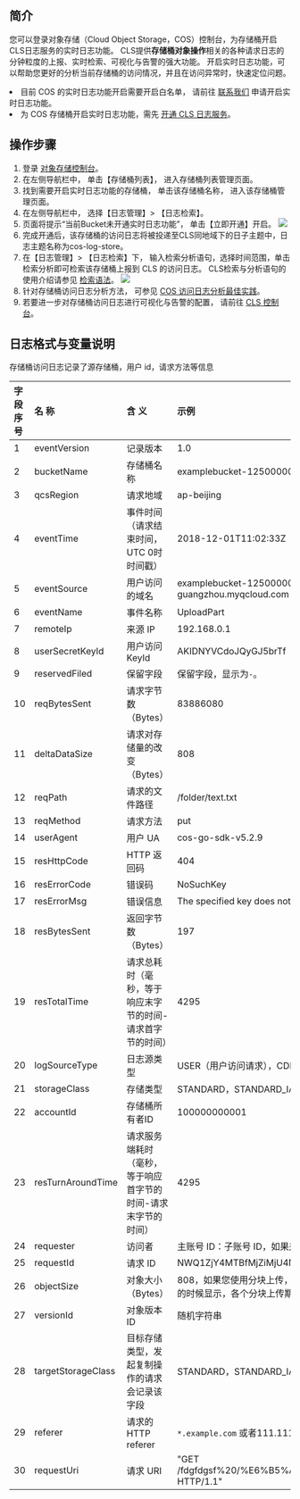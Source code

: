 ## 简介

您可以登录对象存储（Cloud Object Storage，COS）控制台，为存储桶开启CLS日志服务的实时日志功能。 CLS提供**存储桶对象操作**相关的各种请求日志的分钟粒度的上报、实时检索、可视化与告警的强大功能。 开启实时日志功能，可以帮助您更好的分析当前存储桶的访问情况，并且在访问异常时，快速定位问题。


<dx-alert infotype="notice" title="前提条件">
<li>目前 COS 的实时日志功能开启需要开启白名单， 请前往 <a href="https://cloud.tencent.com/online-service?from=connect-us">联系我们</a> 申请开启实时日志功能。</li>
<li>为 COS 存储桶开启实时日志功能，需先 <a href="https://cloud.tencent.com/product/cls">开通 CLS 日志服务</a>。</li>
</dx-alert>





## 操作步骤

1. 登录 [对象存储控制台](https://console.cloud.tencent.com/cos5)。
2. 在左侧导航栏中， 单击【存储桶列表】， 进入存储桶列表管理页面。
3. 找到需要开启实时日志功能的存储桶， 单击该存储桶名称， 进入该存储桶管理页面。
4. 在左侧导航栏中， 选择【日志管理】> 【日志检索】。
5. 页面将提示“当前Bucket未开通实时日志功能”， 单击【立即开通】开启。
   ![](https://main.qcloudimg.com/raw/b863a781357e668b098408ad62f3c5da.png)
6. 完成开通后，该存储桶的访问日志将被投递至CLS同地域下的日子主题中，日志主题名称为cos-log-store。
7. 在【日志管理】> 【日志检索】下， 输入检索分析语句，选择时间范围，单击检索分析即可检索该存储桶上报到 CLS 的访问日志。 CLS检索与分析语句的使用介绍请参见  [检索语法](https://cloud.tencent.com/document/product/614/47044)。
   ![](https://main.qcloudimg.com/raw/b80f23cd5efdcf63cd4e75f6751d497c.png)
8. 针对存储桶访问日志分析方法， 可参见 [COS 访问日志分析最佳实践](https://cloud.tencent.com/document/product/614/61406)。
9. 若要进一步对存储桶访问日志进行可视化与告警的配置， 请前往 [CLS 控制台](https://console.cloud.tencent.com/cls)。

## 日志格式与变量说明

存储桶访问日志记录了源存储桶，用户 id，请求方法等信息

| 字段序号 | 名 称              | 含 义                                                        | 示例                                                         |
| :------- | :----------------- | :----------------------------------------------------------- | :----------------------------------------------------------- |
| 1        | eventVersion       | 记录版本                                                     | 1.0                                                          |
| 2        | bucketName         | 存储桶名称                                                   | examplebucket-1250000000                                     |
| 3        | qcsRegion          | 请求地域                                                     | ap-beijing                                                   |
| 4        | eventTime          | 事件时间（请求结束时间，UTC 0时 时间戳）                     | 2018-12-01T11:02:33Z                                         |
| 5        | eventSource        | 用户访问的域名                                               | examplebucket-1250000000.cos.ap-guangzhou.myqcloud.com       |
| 6        | eventName          | 事件名称                                                     | UploadPart                                                   |
| 7        | remoteIp           | 来源 IP                                                      | 192.168.0.1                                                  |
| 8        | userSecretKeyId    | 用户访问 KeyId                                               | AKIDNYVCdoJQyGJ5brTf                                         |
| 9        | reservedFiled      | 保留字段                                                     | 保留字段，显示为`-`。                                        |
| 10       | reqBytesSent       | 请求字节数（Bytes）                                          | 83886080                                                     |
| 11       | deltaDataSize      | 请求对存储量的改变（Bytes）                                  | 808                                                          |
| 12       | reqPath            | 请求的文件路径                                               | /folder/text.txt                                             |
| 13       | reqMethod          | 请求方法                                                     | put                                                          |
| 14       | userAgent          | 用户 UA                                                      | cos-go-sdk-v5.2.9                                            |
| 15       | resHttpCode        | HTTP 返回码                                                  | 404                                                          |
| 16       | resErrorCode       | 错误码                                                       | NoSuchKey                                                    |
| 17       | resErrorMsg        | 错误信息                                                     | The specified key does not exist.                            |
| 18       | resBytesSent       | 返回字节数（Bytes）                                          | 197                                                          |
| 19       | resTotalTime       | 请求总耗时（毫秒，等于响应末字节的时间-请求首字节的时间）    | 4295                                                         |
| 20       | logSourceType      | 日志源类型                                                   | USER（用户访问请求），CDN（CDN 回源请求）                    |
| 21       | storageClass       | 存储类型                                                     | STANDARD，STANDARD_IA，ARCHIVE                               |
| 22       | accountId          | 存储桶所有者ID                                               | 100000000001                                                 |
| 23       | resTurnAroundTime  | 请求服务端耗时（毫秒，等于响应首字节的时间-请求末字节的时间） | 4295                                                         |
| 24       | requester          | 访问者                                                       | 主账号 ID：子账号 ID，如果是匿名访问则显示`-`。              |
| 25       | requestId          | 请求 ID                                                      | NWQ1ZjY4MTBfMjZiMjU4NjRfOWI1N180NXXXX=                     |
| 26       | objectSize         | 对象大小（Bytes）                                            | 808，如果您使用分块上传，objectSize 字段只会在完成上传的时候显示，各个分块上传期间该字段显示`-` |
| 27       | versionId          | 对象版本 ID                                                  | 随机字符串                                                   |
| 28       | targetStorageClass | 目标存储类型，发起复制操作的请求会记录该字段                 | STANDARD，STANDARD_IA，ARCHIVE                               |
| 29       | referer            | 请求的 HTTP referer                                          | `*.example.com` 或者111.111.111.1                             |
| 30       | requestUri         | 请求 URI                                                     | "GET /fdgfdgsf%20/%E6%B5%AE%E7%82%B9%E6%95%B0 HTTP/1.1"      |
